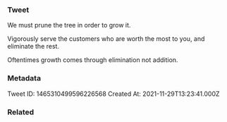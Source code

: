 ### Tweet
We must prune the tree in order to grow it.

Vigorously serve the customers who are worth the most to you, and eliminate the rest. 

Oftentimes growth comes through elimination not addition.

### Metadata
Tweet ID: 1465310499596226568
Created At: 2021-11-29T13:23:41.000Z

### Related

